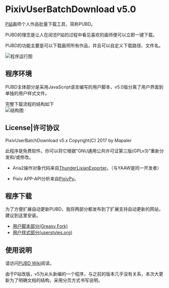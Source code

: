 ﻿# PixivUserBatchDownload v5.0
[P站](http://www.pixiv.net/member.php?id=3896348)画师个人作品批量下载工具，简称PUBD。

PUBD的理念是让人在阅览P站的过程中看见喜欢的画师便可以立即一键下载。

PUBD的功能主要是可以下载画师所有作品，并且可以自定义下载路径、文件名。

![程序运行图](http://ww4.sinaimg.cn/large/6c84b2d6gw1fbnrf6o7nuj20px0g50w8.jpg)

## 程序环境
PUBD主体部分是采用JavaScript语言编写的用户脚本，v5.0版分离了用户界面到单独的用户样式文件。

完整下载流程的结构如下<br>
![结构图](http://ww1.sinaimg.cn/large/6c84b2d6gw1fbnmzq72bdj20jj0ff3za.jpg)

## License|许可协议
PixivUserBatchDownload v5.x Copyright(C) 2017 by Mapaler

此程序是免费软件。你可以将它根据“GNU通用公共许可证第三版(GPLv3)”重新分发和/或修改。

* Aria2操作对象代码来自[ThunderLixianExporter](https://github.com/binux/ThunderLixianExporter)。（与YAAW是同一开发者）

* Pixiv APP-API分析来自[PixivPy](https://github.com/upbit/pixivpy)。

## 程序下载
为了方便扩展自动更新PUBD，我将两部分都发布到了扩展支持自动更新的网站，建议到这里安装。
* [用户脚本部分(Greasy Fork)](https://greasyfork.org/zh-CN/scripts/17879)
* [用户样式部分(userstyles.org)](https://userstyles.org/styles/137583)

## 使用说明
请访问[PUBD Wiki](https://github.com/Mapaler/PixivUserBatchDownload/wiki)阅读。

由于P站改版，v5为从头新编的一个程序，与之前的版本几乎没有关系，本次大更新为了明确文档的结构，采用分页方式书写说明。
